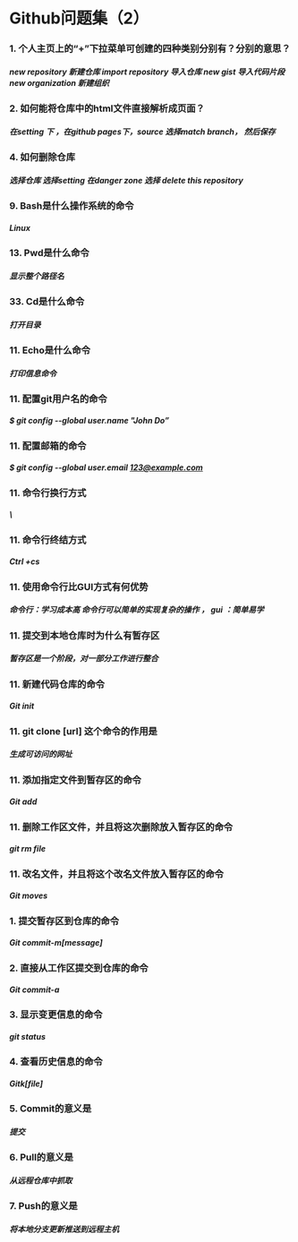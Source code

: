 # Github问题集（2）

### 1.	个人主页上的“+”下拉菜单可创建的四种类别分别有？分别的意思？
##### new repository  新建仓库   import repository 导入仓库  new gist   导入代码片段  new organization 新建组织
### 2.	如何能将仓库中的html文件直接解析成页面？
##### 在setting  下  ，在github pages下，source 选择match branch， 然后保存
### 4.	如何删除仓库
##### 选择仓库  选择setting 在danger zone 选择 delete this repository
### 9.	Bash是什么操作系统的命令
##### Linux
### 13.	Pwd是什么命令
##### 显示整个路径名
### 33.	Cd是什么命令
##### 打开目录
### 11.	Echo是什么命令
##### 打印信息命令
### 11.	配置git用户名的命令
##### $ git config --global user.name "John Do”
### 11.	配置邮箱的命令
##### $ git config --global user.email 123@example.com
### 11.	命令行换行方式
##### \
### 11.	命令行终结方式
##### Ctrl  +cs
### 11.	使用命令行比GUI方式有何优势
##### 命令行：学习成本高 命令行可以简单的实现复杂的操作 ， gui  ：简单易学
### 11.	提交到本地仓库时为什么有暂存区
##### 暂存区是一个阶段，对一部分工作进行整合
### 11.	新建代码仓库的命令
##### Git init
### 11.	git clone [url] 这个命令的作用是
##### 生成可访问的网址
### 11.	添加指定文件到暂存区的命令
##### Git add
### 11.	删除工作区文件，并且将这次删除放入暂存区的命令
##### git rm file 
### 11.	改名文件，并且将这个改名文件放入暂存区的命令
##### Git moves 
### 1.	提交暂存区到仓库的命令
##### Git  commit-m[message]
### 2.	直接从工作区提交到仓库的命令
##### Git commit-a
### 3.	显示变更信息的命令
##### git status
### 4.	查看历史信息的命令
##### Gitk[file]
### 5.	Commit的意义是
##### 提交
### 6.	Pull的意义是
##### 从远程仓库中抓取
### 7.	Push的意义是
##### 将本地分支更新推送到远程主机
